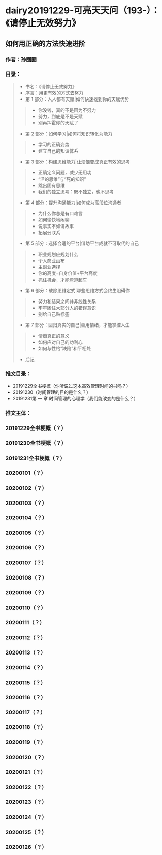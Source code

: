 # dairy20191229-可亮天天问（193-）：《请停止无效努力》

## 如何用正确的方法快速进阶

### 作者：孙圈圈

### 目录：

>- 书名：《请停止无效努力》
>- 序言：用更有效的方式去努力
>- 第 1 部分：人人都有天赋|如何快速找到你的天赋优势
>>- 你没钱，真的不是因为不努力
>>- 努力，到底是不是天赋
>>- 别再挥霍你的天赋了
>- 第 2 部分：如何学习|如何将知识转化为能力
>>- 学习的正确姿势
>>- 建立自己的知识体系
>- 第 3 部分：构建思维能力|让烦恼变成真正有效的思考
>>- 正确定义问题，减少无用功
>>- “活的思维”与“死的知识”
>>- 跳出固有思维
>>- 我们的独立思考：既不独立，也不思考
>- 第 4 部分：提升沟通能力|如何成为高段位沟通者
>>- 为什么你总是有口难言
>>- 如何愉快地闲聊
>>- 说事实不如讲故事
>>- 拓展弱联系
>- 第 5 部分：选择合适的平台|借助平台成就不可取代的自己
>>- 职业规划应规划什么
>>- 个人商业画布
>>- 主副业选择
>>- 你的高度=自身价值+平台高度
>>- 抓住机会，才能弯道超车
>- 第 6 部分：破除思维定式|哪些思维方式会终生阻碍你
>>- 努力和结果之间并非线性关系
>>- 牢牢困住大部分人的错误意识
>>- 别给自己贴标签
>- 第 7 部分：回归真实的自己|善用情绪，才能掌控人生
>>- 情商真正的意义
>>- 如何应对自己的功利心
>>- 如何与性格“缺陷”和平相处
>- 后记

### 推文目录：

- 20191229全书梗概（你听说过这本高效管理时间的书吗？）
- 20191230（时间管理的目的是什么？）
- 20191231第 一  章 时间管理的心理学（我们能改变的是什么？）

### 推文主体：

### 20191229全书梗概（？）


### 20191230全书梗概（？）


### 20191231全书梗概（？）

### 20200101（？）

### 20200102（？）

### 20200103（？）

### 20200104（？）

### 20200105（？）

### 20200106（？）

### 20200107（？）

### 20200108（？）

### 20200109（？）

### 20200110（？）

### 20200111（？）

### 20200112（？）

### 20200113（？）

### 20200114（？）

### 20200115（？）

### 20200116（？）

### 20200117（？）

### 20200118（？）

### 20200119（？）

### 20200120（？）

### 20200121（？）

### 20200122（？）

### 20200123（？）

### 20200124（？）

### 20200125（？）

### 20200126（？）


























